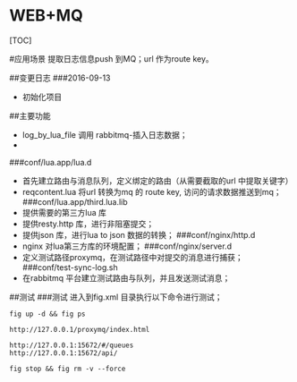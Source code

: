 WEB+MQ
=========================


[TOC]

#应用场景
提取日志信息push 到MQ；url 作为route key。

##变更日志
###2016-09-13
*  初始化项目 

##主要功能
-   log_by_lua_file 调用 rabbitmq-插入日志数据；
-   
###conf/lua.app/lua.d
-   首先建立路由与消息队列，定义绑定的路由（从需要截取的url 中提取关键字）
-   reqcontent.lua 将url 转换为mq 的 route key, 访问的请求数据推送到mq；
###conf/lua.app/third.lua.lib
-   提供需要的第三方lua 库
-   提供resty.http 库，进行非阻塞提交；
-   提供json 库，进行lua to json 数据的转换；
###conf/nginx/http.d
-   nginx 对lua第三方库的环境配置；
###conf/nginx/server.d
-   定义测试路径proxymq，在测试路径中对提交的消息进行捕获；
###conf/test-sync-log.sh
-   在rabbitmq 平台建立测试路由与队列，并且发送测试消息；




##测试
###测试
进入到fig.xml 目录执行以下命令进行测试；

    fig up -d && fig ps
    
    http://127.0.0.1/proxymq/index.html
    
    http://127.0.0.1:15672/#/queues
    http://127.0.0.1:15672/api/
    
    fig stop && fig rm -v --force
    